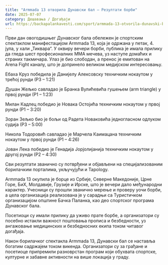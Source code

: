 ```yaml
---
title: "Armmada 13 отворила Дунавски бал – Резултати борби"
date: 2025-07-07
category: Дешавања / Догађаји
url: https://backapalankavesti.com/sport/armmada-13-otvorila-dunavski-bal-rezultati-borbi/
---
```


Први дан овогодишњег Дунавског бала обележен је спортским спектаклом манифестацијом Armmada 13, која је одржана у петак, 4. јула, у хали „Тиквара“. У оквиру вечери борби, публика је имала прилику да гледа шест професионалних ММА мечева, уз наступе домаћих и страних такмичара. Улаз је био слободан, а пренос је емитован на Arena Fight каналу, што је допринело великом медијском интересовању.

Ебаха Круз победила је Данијелу Алексовску техничким нокаутом у трећој рунди (Р3 – 1:21)

Душан Жељко савладао је Бранка Вулићевића гушењем (arm triangle) у првој рунди (Р1 – 1:23)

Милан Кадлец победио је Новака Остојића техничким нокаутом у првој рунди (Р1 – 3:20)

Зоран Зељко био је бољи од Радета Новаковића једногласном одлуком судија (Р3 – 5:00)

Никола Тодоровић савладао је Марчела Каимацана техничким нокаутом у првој рунди (Р1 – 4:26)

Јован Лека победио је Генадија Јорјолијанија техничким нокаутом у другој рунди (Р2 – 4:30)

Сви резултати званично су потврђени и објављени на специјализованим борилачким порталима, укључујући и Tapology.

Armmada 13 окупила је борце из Србије, Северне Македоније, Црне Горе, БиХ, Молдавије, Грузије и Ирске, што је вечери дало међународни карактер. Учесници су прошли званично мерење и проверу уочи борби, а цела организација реализована је у сарадњи са Туристичком организацијом општине Бачка Паланка, као део спортског програма Дунавског бала.

Посетиоци су имали прилику да уживо прате борбе, а организатори су посебно истакли важност поштовања прописа и безбедности, уз ангажовање медицинских и безбедносних екипа током читавог догађаја.

Након борилачког спектакла Armmada 13, Дунавски бал се наставља богатим садржајем током викенда. Организатори су за грађане и посетиоце припремили разноврстан програм који обухвата спортске, културне и забавне активности на више локација у граду.

